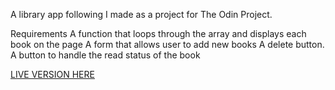 
A library app following I made as a project for The Odin Project.

Requirements
A function that loops through the array and displays each book on the page
A form that allows user to add new books
A delete button.
A button to handle the read status of the book

[LIVE VERSION HERE](https://michaelhaines01.github.io/Online-library/library.html)
